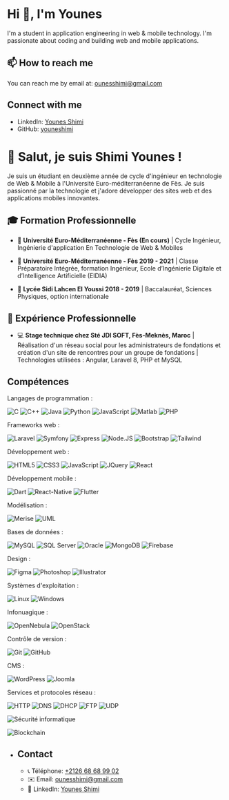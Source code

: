 # Hi 👋, I'm Younes

I'm a student in application engineering in web & mobile technology. I'm passionate about coding and building web and mobile applications.

## 📫 How to reach me

You can reach me by email at: [ounesshimi@gmail.com](mailto:ounesshimi@gmail.com)

## Connect with me

- LinkedIn: [Younes Shimi](https://www.linkedin.com/in/younes-shimi/)
- GitHub: [youneshimi](https://github.com/youneshimi)


# 👋 Salut, je suis Shimi Younes !

Je suis un étudiant en deuxième année de cycle d'ingénieur en technologie de Web & Mobile à l'Université Euro-méditerranéenne de Fès. Je suis passionné par la technologie et j'adore développer des sites web et des applications mobiles innovantes.

## 🎓 Formation Professionnelle

- 🏫 **Université Euro-Méditerranéenne - Fès (En cours)** | Cycle Ingénieur, Ingénierie d'application En Technologie de Web & Mobiles

- 🏫 **Université Euro-Méditerranéenne - Fès 2019 - 2021** | Classe Préparatoire Intégrée, formation Ingénieur, Ecole d’Ingénierie Digitale et d’Intelligence Artificielle (EIDIA)

- 🏫 **Lycée Sidi Lahcen El Youssi 2018 - 2019** | Baccalauréat, Sciences Physiques, option internationale

  

## 💼 Expérience Professionnelle

- 💻 **Stage technique chez Sté JDI SOFT, Fès-Meknès, Maroc** | Réalisation d'un réseau social pour les administrateurs de fondations et création d'un site de rencontres pour un groupe de fondations | Technologies utilisées : Angular, Laravel 8, PHP et MySQL

## Compétences

Langages de programmation :

![C](https://img.shields.io/badge/-C-00599C?style=flat-square&logo=c&logoColor=white) ![C++](https://img.shields.io/badge/-C++-00599C?style=flat-square&logo=c%2B%2B&logoColor=white) ![Java](https://img.shields.io/badge/-Java-red?style=flat-square&logo=java&logoColor=white) ![Python](https://img.shields.io/badge/-Python-3776AB?style=flat-square&logo=python&logoColor=white) ![JavaScript](https://img.shields.io/badge/-JavaScript-yellow?style=flat-square&logo=javascript&logoColor=white) ![Matlab](https://img.shields.io/badge/-Matlab-0076A8?style=flat-square&logo=mathworks&logoColor=white) ![PHP](https://img.shields.io/badge/-PHP-777BB4?style=flat-square&logo=php&logoColor=white)

Frameworks web :

![Laravel](https://img.shields.io/badge/-Laravel-FF2D20?style=flat-square&logo=laravel&logoColor=white) ![Symfony](https://img.shields.io/badge/-Symfony-000000?style=flat-square&logo=symfony&logoColor=white) ![Express](https://img.shields.io/badge/-Express-000000?style=flat-square&logo=express&logoColor=white) ![Node.JS](https://img.shields.io/badge/-Node.JS-339933?style=flat-square&logo=node.js&logoColor=white) ![Bootstrap](https://img.shields.io/badge/-Bootstrap-563D7C?style=flat-square&logo=bootstrap&logoColor=white) ![Tailwind](https://img.shields.io/badge/-Tailwind-38B2AC?style=flat-square&logo=tailwind-css&logoColor=white)

Développement web :

![HTML5](https://img.shields.io/badge/-HTML5-E34F26?style=flat-square&logo=html5&logoColor=white) ![CSS3](https://img.shields.io/badge/-CSS3-1572B6?style=flat-square&logo=css3&logoColor=white) ![JavaScript](https://img.shields.io/badge/-JavaScript-F7DF1E?style=flat-square&logo=javascript&logoColor=black) ![JQuery](https://img.shields.io/badge/-JQuery-0769AD?style=flat-square&logo=jquery&logoColor=white) ![React](https://img.shields.io/badge/-React-61DAFB?style=flat-square&logo=react&logoColor=black)

Développement mobile :

![Dart](https://img.shields.io/badge/-Dart-0175C2?style=flat-square&logo=dart&logoColor=white) ![React-Native](https://img.shields.io/badge/-React_Native-61DAFB?style=flat-square&logo=react&logoColor=black) ![Flutter](https://img.shields.io/badge/-Flutter-02569B?style=flat-square&logo=flutter&logoColor=white)

Modélisation :

![Merise](https://img.shields.io/badge/-Merise-181717?style=flat-square&logoColor=white) ![UML](https://img.shields.io/badge/-UML-000000?style=flat-square&logoColor=white)

Bases de données :

![MySQL](https://img.shields.io/badge/-MySQL-4479A1?style=flat-square&logo=mysql&logoColor=white) ![SQL Server](https://img.shields.io/badge/-SQL_Server-CC2927?style=flat-square&logo=microsoft-sql-server&logoColor=white) ![Oracle](https://img.shields.io/badge/-Oracle-F80000?style=flat-square&logo=oracle&logoColor=white) ![MongoDB](https://img.shields.io/badge/-MongoDB-47A248?style=flat-square&logo=mongodb&logoColor=white) ![Firebase](https://img.shields.io/badge/-Firebase-FFCA28?style=flat-square&logo=firebase&logoColor=black)

Design :

![Figma](https://img.shields.io/badge/-Figma-F24E1E?style=flat-square&logo=figma&logoColor=white) ![Photoshop](https://img.shields.io/badge/-Photoshop-31A8FF?style=flat-square&logo=adobe-photoshop&logoColor=white) ![Illustrator](https://img.shields.io/badge/-Illustrator-FF9A00?style=flat-square&logo=adobe-illustrator&logoColor=white)

Systèmes d'exploitation :

![Linux](https://img.shields.io/badge/-Linux-FCC624?style=flat-square&logo=linux&logoColor=black) ![Windows](https://img.shields.io/badge/-Windows-0078D6?style=flat-square&logo=windows&logoColor=white)

Infonuagique :

![OpenNebula](https://img.shields.io/badge/-OpenNebula-303C6C?style=flat-square&logo=opennebula&logoColor=white) ![OpenStack](https://img.shields.io/badge/-OpenStack-ED1944?style=flat-square&logo=openstack&logoColor=white)

Contrôle de version :

![Git](https://img.shields.io/badge/-Git-F05032?style=flat-square&logo=git&logoColor=white) ![GitHub](https://img.shields.io/badge/-GitHub-181717?style=flat-square&logo=github&logoColor=white)

CMS :

![WordPress](https://img.shields.io/badge/-WordPress-21759B?style=flat-square&logo=wordpress&logoColor=white) ![Joomla](https://img.shields.io/badge/-Joomla-FC9F30?style=flat-square&logo=joomla&logoColor=white)

Services et protocoles réseau :

![HTTP](https://img.shields.io/badge/-HTTP-00599C?style=flat-square&logo=http&logoColor=white) ![DNS](https://img.shields.io/badge/-DNS-000000?style=flat-square&logo=dns&logoColor=white) ![DHCP](https://img.shields.io/badge/-DHCP-1A6EBB?style=flat-square&logo=dhcp&logoColor=white) ![FTP](https://img.shields.io/badge/-FTP-007ACC?style=flat-square&logo=ftp&logoColor=white) ![UDP](https://img.shields.io/badge/-UDP-4FDBB1?style=flat-square&logo=udp&logoColor=white)

![Sécurité informatique](https://img.shields.io/badge/-S%C3%A9curit%C3%A9_informatique-000000?style=flat-square&logo=security&logoColor=white)

![Blockchain](https://img.shields.io/badge/-Blockchain-121D33?style=flat-square&logo=blockchain&logoColor=white)
- ## Contact

  - 📞 Téléphone: [+2126 68 68 99 02](tel:+212668689902)
  - ✉️ Email: [ounesshimi@gmail.com](mailto:ounesshimi@gmail.com)
  - 💼 LinkedIn: [Younes Shimi](https://www.linkedin.com/in/younes-shimi/)
